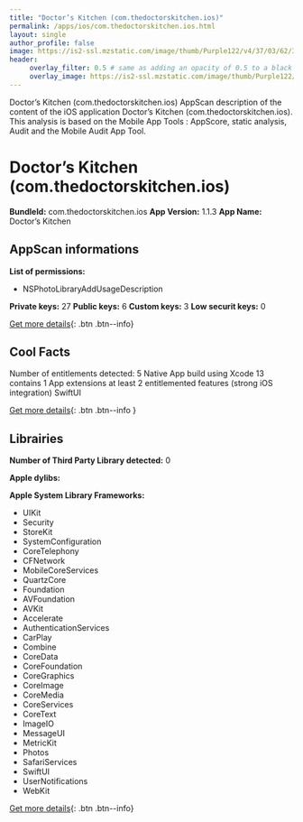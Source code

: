 ```yaml
---
title: "Doctor’s Kitchen (com.thedoctorskitchen.ios)"
permalink: /apps/ios/com.thedoctorskitchen.ios.html
layout: single
author_profile: false
image: https://is2-ssl.mzstatic.com/image/thumb/Purple122/v4/37/03/62/3703629b-4f64-006b-3486-a53050c3b0b9/AppIcon-Production-0-1x_U007emarketing-0-7-0-sRGB-85-220.png/512x512bb.jpg
header: 
     overlay_filter: 0.5 # same as adding an opacity of 0.5 to a black background
     overlay_image: https://is2-ssl.mzstatic.com/image/thumb/Purple122/v4/37/03/62/3703629b-4f64-006b-3486-a53050c3b0b9/AppIcon-Production-0-1x_U007emarketing-0-7-0-sRGB-85-220.png/512x512bb.jpg
---
```

Doctor’s Kitchen (com.thedoctorskitchen.ios) AppScan description of the content of the iOS application Doctor’s Kitchen (com.thedoctorskitchen.ios). This analysis is based on the Mobile App Tools : AppScore, static analysis, Audit and the Mobile Audit App Tool.

# Doctor’s Kitchen (com.thedoctorskitchen.ios)

**BundleId:** com.thedoctorskitchen.ios
**App Version:** 1.1.3
**App Name:** Doctor’s Kitchen


## AppScan informations 

**List of permissions:** 
- NSPhotoLibraryAddUsageDescription
  
  
**Private keys:** 27
**Public keys:** 6
**Custom keys:** 3
**Low securit keys:** 0
  
[Get more details](/pricing.html){: .btn .btn--info}

## Cool Facts

Number of entitlements detected: 5
Native App
build using Xcode 13
contains 1 App extensions
at least 2 entitlemented features (strong iOS integration)
SwiftUI
  
[Get more details](/pricing.html){: .btn .btn--info }

## Librairies 
**Number of Third Party Library detected:** 0


**Apple dylibs:**


**Apple System Library Frameworks:**
- UIKit
- Security
- StoreKit
- SystemConfiguration
- CoreTelephony
- CFNetwork
- MobileCoreServices
- QuartzCore
- Foundation
- AVFoundation
- AVKit
- Accelerate
- AuthenticationServices
- CarPlay
- Combine
- CoreData
- CoreFoundation
- CoreGraphics
- CoreImage
- CoreMedia
- CoreServices
- CoreText
- ImageIO
- MessageUI
- MetricKit
- Photos
- SafariServices
- SwiftUI
- UserNotifications
- WebKit


  
[Get more details](/pricing.html){: .btn .btn--info}

